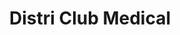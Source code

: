 ---
title: "Distri Club Medical"
url: /sille-le-guillaume/distri-club-medical/
shop: approvisionnement médical
---
